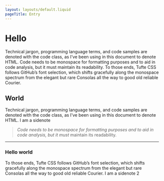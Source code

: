```yaml
---
layout: layouts/default.liquid
pageTitle: Entry
---
```


# Hello

Technical jargon, programming language terms, and code samples are denoted with
the code class, as I’ve been using in this document to denote HTML. Code needs
to be monospace for formatting purposes and to aid in code analysis, but it must
maintain its readability. To those ends, Tufte CSS follows GitHub’s font selection,
which shifts gracefully along the monospace spectrum from the elegant but rare
Consolas all the way to good old reliable Courier.

## World

Technical jargon, programming language terms, and code samples are denoted with
the code class, as I’ve been using in this document to denote HTML.
<span class="sidenote">I am a sidenote</span>

> *Code needs
> to be monospace for formatting purposes and to aid in code analysis, but it must*
> maintain its readability.

---

### Hello world

To those ends, Tufte CSS follows GitHub’s font selection,
which shifts gracefully along the monospace spectrum from the elegant but rare
Consolas all the way to good old reliable Courier. <span class="marginnote">I am a sidenote 2</span>
